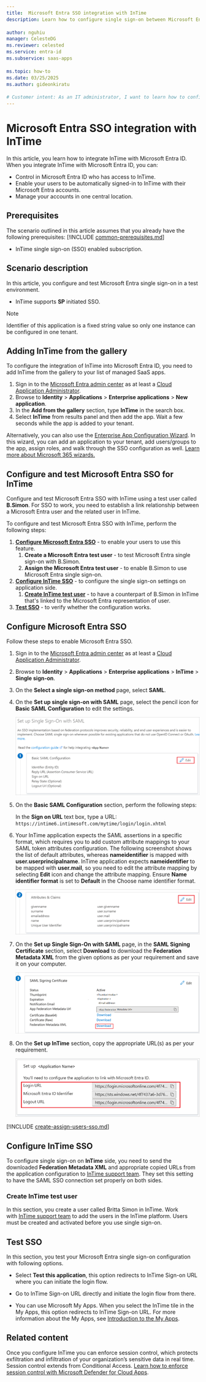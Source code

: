 ```yaml
---
title:  Microsoft Entra SSO integration with InTime
description: Learn how to configure single sign-on between Microsoft Entra ID and InTime.

author: nguhiu
manager: CelesteDG
ms.reviewer: celested
ms.service: entra-id
ms.subservice: saas-apps

ms.topic: how-to
ms.date: 03/25/2025
ms.author: gideonkiratu

# Customer intent: As an IT administrator, I want to learn how to configure single sign-on between Microsoft Entra ID and InTime so that I can control who has access to InTime, enable automatic sign-in with Microsoft Entra accounts, and manage my accounts in one central location.
---
```

#  Microsoft Entra SSO integration with InTime

In this article,  you learn how to integrate InTime with Microsoft Entra ID. When you integrate InTime with Microsoft Entra ID, you can:

* Control in Microsoft Entra ID who has access to InTime.
* Enable your users to be automatically signed-in to InTime with their Microsoft Entra accounts.
* Manage your accounts in one central location.

## Prerequisites
The scenario outlined in this article assumes that you already have the following prerequisites:
[!INCLUDE [common-prerequisites.md](~/identity/saas-apps/includes/common-prerequisites.md)]
* InTime single sign-on (SSO) enabled subscription.

## Scenario description

In this article,  you configure and test Microsoft Entra single sign-on in a test environment.

* InTime supports **SP** initiated SSO.

> [!NOTE]
> Identifier of this application is a fixed string value so only one instance can be configured in one tenant.

## Adding InTime from the gallery

To configure the integration of InTime into Microsoft Entra ID, you need to add InTime from the gallery to your list of managed SaaS apps.

1. Sign in to the [Microsoft Entra admin center](https://entra.microsoft.com) as at least a [Cloud Application Administrator](~/identity/role-based-access-control/permissions-reference.md#cloud-application-administrator).
1. Browse to **Identity** > **Applications** > **Enterprise applications** > **New application**.
1. In the **Add from the gallery** section, type **InTime** in the search box.
1. Select **InTime** from results panel and then add the app. Wait a few seconds while the app is added to your tenant.

 Alternatively, you can also use the [Enterprise App Configuration Wizard](https://portal.office.com/AdminPortal/home?Q=Docs#/azureadappintegration). In this wizard, you can add an application to your tenant, add users/groups to the app, assign roles, and walk through the SSO configuration as well. [Learn more about Microsoft 365 wizards.](/microsoft-365/admin/misc/azure-ad-setup-guides)

<a name='configure-and-test-azure-ad-sso-for-intime'></a>

## Configure and test Microsoft Entra SSO for InTime

Configure and test Microsoft Entra SSO with InTime using a test user called **B.Simon**. For SSO to work, you need to establish a link relationship between a Microsoft Entra user and the related user in InTime.

To configure and test Microsoft Entra SSO with InTime, perform the following steps:

1. **[Configure Microsoft Entra SSO](#configure-azure-ad-sso)** - to enable your users to use this feature.
    1. **Create a Microsoft Entra test user** - to test Microsoft Entra single sign-on with B.Simon.
    1. **Assign the Microsoft Entra test user** - to enable B.Simon to use Microsoft Entra single sign-on.
1. **[Configure InTime SSO](#configure-intime-sso)** - to configure the single sign-on settings on application side.
    1. **[Create InTime test user](#create-intime-test-user)** - to have a counterpart of B.Simon in InTime that's linked to the Microsoft Entra representation of user.
1. **[Test SSO](#test-sso)** - to verify whether the configuration works.

<a name='configure-azure-ad-sso'></a>

## Configure Microsoft Entra SSO

Follow these steps to enable Microsoft Entra SSO.

1. Sign in to the [Microsoft Entra admin center](https://entra.microsoft.com) as at least a [Cloud Application Administrator](~/identity/role-based-access-control/permissions-reference.md#cloud-application-administrator).
1. Browse to **Identity** > **Applications** > **Enterprise applications** > **InTime** > **Single sign-on**.
1. On the **Select a single sign-on method** page, select **SAML**.
1. On the **Set up single sign-on with SAML** page, select the pencil icon for **Basic SAML Configuration** to edit the settings.

   ![Edit Basic SAML Configuration](common/edit-urls.png)

1. On the **Basic SAML Configuration** section, perform the following steps:

	In the **Sign on URL** text box, type a URL:
    `https://intime6.intimesoft.com/mytime/login/login.xhtml`

5. Your InTime application expects the SAML assertions in a specific format, which requires you to add custom attribute mappings to your SAML token attributes configuration. The following screenshot shows the list of default attributes, whereas **nameidentifier** is mapped with **user.userprincipalname**. InTime application expects **nameidentifier** to be mapped with **user.mail**, so you need to edit the attribute mapping by selecting **Edit** icon and change the attribute mapping. Ensure **Name identifier format** is set to **Default** in the Choose name identifier format.

	![image](common/edit-attribute.png)

6. On the **Set up Single Sign-On with SAML** page, in the **SAML Signing Certificate** section, select **Download** to download the **Federation Metadata XML** from the given options as per your requirement and save it on your computer.

	![The Certificate download link](common/metadataxml.png)

7. On the **Set up InTime** section, copy the appropriate URL(s) as per your requirement.

	![Copy configuration URLs](common/copy-configuration-urls.png)

<a name='create-an-azure-ad-test-user'></a>

[!INCLUDE [create-assign-users-sso.md](~/identity/saas-apps/includes/create-assign-users-sso.md)]

## Configure InTime SSO

To configure single sign-on on **InTime** side, you need to send the downloaded **Federation Metadata XML** and appropriate copied URLs from the application configuration to [InTime support team](mailto:hdollard@intimesoft.com). They set this setting to have the SAML SSO connection set properly on both sides.

### Create InTime test user

In this section, you create a user called Britta Simon in InTime. Work with [InTime support team](mailto:hdollard@intimesoft.com) to add the users in the InTime platform. Users must be created and activated before you use single sign-on.

## Test SSO

In this section, you test your Microsoft Entra single sign-on configuration with following options.

* Select **Test this application**, this option redirects to InTime Sign-on URL where you can initiate the login flow.

* Go to InTime Sign-on URL directly and initiate the login flow from there.

* You can use Microsoft My Apps. When you select the InTime tile in the My Apps, this option redirects to InTime Sign-on URL. For more information about the My Apps, see [Introduction to the My Apps](https://support.microsoft.com/account-billing/sign-in-and-start-apps-from-the-my-apps-portal-2f3b1bae-0e5a-4a86-a33e-876fbd2a4510).


## Related content

Once you configure InTime you can enforce session control, which protects exfiltration and infiltration of your organization’s sensitive data in real time. Session control extends from Conditional Access. [Learn how to enforce session control with Microsoft Defender for Cloud Apps](/cloud-app-security/proxy-deployment-any-app).
